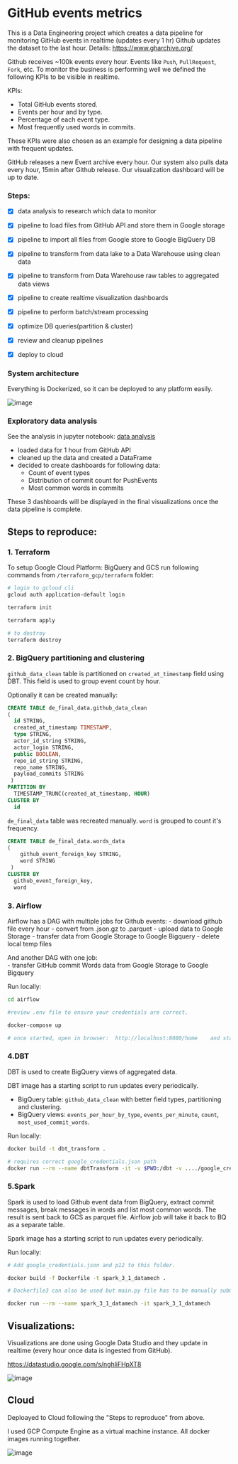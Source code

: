 # GitHub events metrics

This is a Data Engineering project which creates a data pipeline for monitoring GitHub events in realtime (updates every 1 hr)
Github updates the dataset to the last hour.
Details: https://www.gharchive.org/

Github receives ~100k events every hour. Events like `Push`, `PullRequest`, `Fork`, etc. To monitor the business is performing well we defined the following KPIs to be visible in realtime.

KPIs:
- Total GitHub events stored.
- Events per hour and by type.
- Percentage of each event type.
- Most frequently used words in commits.

These KPIs were also chosen as an example for designing a data pipeline with frequent updates.

GitHub releases a new Event archive every hour. Our system also pulls data every hour, 15min after Github release. Our visualization dashboard will be up to date.


### Steps:
 - [x] data analysis to research which data to monitor
 - [x] pipeline to load files from GitHub API and store them in Google storage
 - [x] pipeline to import all files from Google store to Google BigQuery DB
 - [x] pipeline to transform from data lake to a Data Warehouse using clean data
 - [x] pipeline to transform from Data Warehouse raw tables to aggregated data views
 - [x] pipeline to create realtime visualization dashboards
 - [x] pipeline to perform batch/stream processing
 - [x] optimize DB queries(partition & cluster)
 - [x] review and cleanup pipelines
 - [x] deploy to cloud


### System architecture

Everything is Dockerized, so it can be deployed to any platform easily.

![image](https://user-images.githubusercontent.com/3721810/160255769-12c40df2-0d3d-406f-a85e-88b0c783cb2b.png)


### Exploratory data analysis

See the analysis in jupyter notebook: [data analysis](https://github.com/razorcd/data-engineering-training/blob/main/final-project/data-analysis/data_analysis.ipynb)

- loaded data for 1 hour from GitHub API
- cleaned up the data and created a DataFrame
- decided to create dashboards for following data:
    - Count of event types
    - Distribution of commit count for PushEvents
    - Most common words in commits

These 3 dashboards will be displayed in the final visualizations once the data pipeline is complete.    


## Steps to reproduce:

### 1. Terraform

To setup Google Cloud Platform: BigQuery and GCS run following commands from `/terraform_gcp/terraform` folder:

```sh
# login to gcloud cli
gcloud auth application-default login   

terraform init

terraform apply

# to destroy
terraform destroy
```

### 2. BigQuery partitioning and clustering

`github_data_clean` table is partitioned on `created_at_timestamp` field using DBT. This field is used to group event count by hour.

Optionally it can be created manually:
```sql
CREATE TABLE de_final_data.github_data_clean
(
  id STRING,
  created_at_timestamp TIMESTAMP,
  type STRING,
  actor_id_string STRING,
  actor_login STRING,
  public BOOLEAN,
  repo_id_string STRING,
  repo_name STRING,
  payload_commits STRING
 )
PARTITION BY 
  TIMESTAMP_TRUNC(created_at_timestamp, HOUR)
CLUSTER BY
  id
```


`de_final_data` table was recreated manually. `word` is grouped to count it's frequency.

```sql
CREATE TABLE de_final_data.words_data
(
    github_event_foreign_key STRING,
    word STRING
 )
CLUSTER BY
  github_event_foreign_key,
  word
```


### 3. Airflow

Airflow has a DAG with multiple jobs for Github events: 
    - download github file every hour
    - convert from .json.gz to .parquet
    - upload data to Google Storage
    - transfer data from Google Storage to Google Bigquery
    - delete local temp files

And another DAG with one job:    
    - transfer GitHub commit Words data from Google Storage to Google Bigquery

Run locally:    
```sh
cd airflow

#review .env file to ensure your credentials are correct.

docker-compose up

# once started, open in browser:  http://localhost:8080/home    and start both DAGs
```

### 4.DBT
DBT is used to create BigQuery views of aggregated data. 

DBT image has a starting script to run updates every periodically.

- BigQuery table: `github_data_clean` with better field types, partitioning and clustering.
- BigQuery views: `events_per_hour_by_type`, `events_per_minute`, `count`, `most_used_commit_words`.

Run locally:
```sh
docker build -t dbt_transform .

# requires correct google_credentials.json path
docker run --rm --name dbtTransform -it -v $PWD:/dbt -v ..../google_credentials.json:/dbt/google_credentials.json -v profiles.yml:/root/.dbt/profiles.yml dbt_transform
```

### 5.Spark

Spark is used to load Github event data from BigQuery, extract commit messages, break messages in words and list most common words. The result is sent back to GCS as parquet file. Airflow job will take it back to BQ as a separate table.

Spark image has a starting script to run updates every periodically.

Run locally:
```sh
# Add google_credentials.json and p12 to this folder.

docker build -f Dockerfile -t spark_3_1_datamech . 

# Dockerfile3 can also be used but main.py file has to be manually submitted. See Dockerfile3 for comments.

docker run --rm --name spark_3_1_datamech -it spark_3_1_datamech
```


## Visualizations:

Visualizations are done using Google Data Studio and they update in realtime (every hour once data is ingested from GitHub).

https://datastudio.google.com/s/nghliFHpXT8

![image](https://user-images.githubusercontent.com/3721810/160254857-307a0896-15a2-4ec5-9917-6f5edf5efd56.png)


## Cloud

Deploayed to Cloud following the "Steps to reproduce" from above.

I used GCP Compute Engine as a virtual machine instance. All docker images running together.

![image](https://user-images.githubusercontent.com/3721810/160302367-dd8f1186-2678-4bd1-8304-1e5c3089cae3.png)

